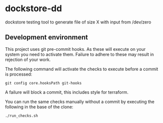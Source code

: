 # dockstore-dd

dockstore testing tool to generate file of size X with input from /dev/zero

## Development environment

This project uses git pre-commit hooks.  As these will execute on your system you
need to activate them.  Failure to adhere to these may result in rejection of your
work.

The following command will activate the checks to execute before a commit is processed:

```
git config core.hooksPath git-hooks
```

A failure will block a commit, this includes style for terraform.

You can run the same checks manually without a commit by executing the following
in the base of the clone:

```bash
./run_checks.sh
```
